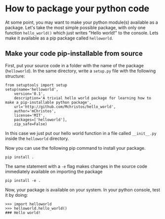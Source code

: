 # How to package your python code
At some point, you may want to make your python module(s) available as a package. Let's take the most simple possible package, with only one function `hello_world()` which just writes "Hello world!" to the console. Lets make it available as a pip package called `helloworld`. 

## Make your code pip-installable from source

First, put your source code in a folder with the name of the package (`helloworld`). In the same directory, write a `setup.py` file with the following structure: 

    from setuptools import setup
    setup(name='helloworld',
        version='0.1',
        description='A trivial hello world package for learning how to make a pip-installable python package',
        url='http://github.com/Mchristos/hello_world',
        author='mChristos',
        license='MIT',
        packages=['helloworld'],
        zip_safe=False)
        
In this case we just put our hello world function in a file called `__init__.py` inside the `helloworld` directory. 
        
Now you can use the following pip command to install your package. 

    pip install .
The same statement with a `-e` flag makes changes in the source code immediately available on importing the package

    pip install -e . 
    
Now, your package is available on your system. In your python console, test it by doing:

    >>> import helloworld
    >>> helloworld.hello_world()
    ### Hello world!
